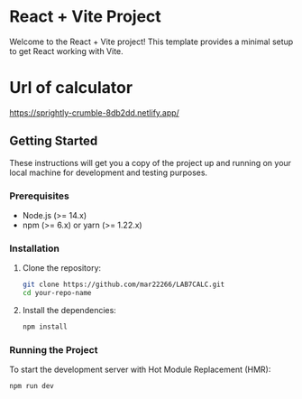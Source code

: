 # React + Vite Project

Welcome to the React + Vite project! This template provides a minimal setup to get React working with Vite.

# Url of calculator

https://sprightly-crumble-8db2dd.netlify.app/

## Getting Started

These instructions will get you a copy of the project up and running on your local machine for development and testing purposes.

### Prerequisites

- Node.js (>= 14.x)
- npm (>= 6.x) or yarn (>= 1.22.x)

### Installation

1. Clone the repository:

    ```bash
    git clone https://github.com/mar22266/LAB7CALC.git
    cd your-repo-name
    ```

2. Install the dependencies:

    ```bash
    npm install
    ```

### Running the Project

To start the development server with Hot Module Replacement (HMR):

```bash
npm run dev
